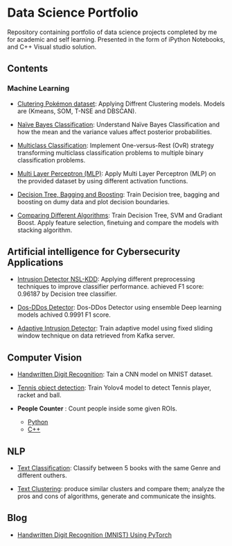 # Data Science Portfolio
Repository containing portfolio of data science projects completed by me for academic and self learning. Presented in the form of iPython Notebooks, and C++ Visual studio solution.

## Contents

### Machine Learning

- [Clutering Pokémon dataset](https://github.com/Eng-Abdelrahman-M/AI-and-Data-Science/blob/main/Machine%20learning/Clustering/Clutering_Pok%C3%A9mon_dataset.ipynb): Applying Diffrent Clustering models. Models are (Kmeans, SOM, T-NSE and DBSCAN).

- [Naïve Bayes Classification](https://github.com/Eng-Abdelrahman-M/AI-and-Data-Science/tree/main/Machine%20learning/Na%C3%AFve%20Bayes%20Classification): Understand Naïve Bayes Classification and how the mean and the variance values affect posterior probabilities.

- [Multiclass Classification](https://github.com/Eng-Abdelrahman-M/AI-and-Data-Science/tree/main/Machine%20learning/Multiclass%20Classification): Implement One-versus-Rest (OvR) strategy transforming multiclass classification problems to multiple binary classification problems.

- [Multi Layer Perceptron (MLP)](https://github.com/Eng-Abdelrahman-M/AI-and-Data-Science/tree/main/Machine%20learning/Multi%20Layer%20Perceptron%20(MLP)): Apply Multi Layer Perceptron (MLP) on the provided dataset by using different activation functions.

- [Decision Tree, Bagging and Boosting](https://github.com/Eng-Abdelrahman-M/AI-and-Data-Science/tree/main/Machine%20learning/Decision%20Tree%20%2B%20Bagging%20%2B%20Boosting): Train Decision tree, bagging and boosting on dumy data and plot decision boundaries. 

- [Comparing Different Algorithms](https://github.com/Eng-Abdelrahman-M/AI-and-Data-Science/tree/main/Machine%20learning/Comparing%20Different%20Algorithms): Train Decision Tree, SVM and Gradiant Boost. Apply feature selection, finetuing and compare the models with stacking algorithm. 

## Artificial intelligence for Cybersecurity Applications

- [Intrusion Detector NSL-KDD](https://github.com/Eng-Abdelrahman-M/AI-and-Data-Science/tree/main/Ai%20For%20Cyber%20Security/Intrusion%20Detector%20NSL-KDD): Applying different preprocessing techniques to improve classifier performance. achieved F1 score: 0.96187 by Decision tree classifier.

- [Dos-DDos Detector](https://github.com/Eng-Abdelrahman-M/AI-and-Data-Science/tree/main/Ai%20For%20Cyber%20Security/Dos-DDos%20Detector): Dos-DDos Detector using ensemble Deep learning models achived 0.9991 F1 score.

- [Adaptive Intrusion Detector](https://github.com/Eng-Abdelrahman-M/AI-and-Data-Science/tree/main/Ai%20For%20Cyber%20Security/Adaptive%20Intrusion%20Detector): Train adaptive model using fixed sliding window technique on data retrieved from Kafka server.

## Computer Vision

- [Handwritten Digit Recognition](https://github.com/Eng-Abdelrahman-M/Handwritten-Digit-Recognition): Tain a CNN model on MNIST dataset.

- [Tennis object detection](https://github.com/Eng-Abdelrahman-M/AI-and-Data-Science/tree/main/Computer%20vision/Tennis%20object%20detection): Train Yolov4 model to detect Tennis player, racket and ball. 

- __People Counter__ : Count people inside some given ROIs.
  - [Python](https://github.com/Eng-Abdelrahman-M/People-Counter)
  - [C++](https://github.com/Eng-Abdelrahman-M/People-Counter-Cpp)


## NLP 
- [Text Classification](https://github.com/Eng-Abdelrahman-M/AI-and-Data-Science/tree/main/NLP/Text%20Classification): Classify between 5 books with the same Genre and different outhers.

- [Text Clustering](https://github.com/Eng-Abdelrahman-M/AI-and-Data-Science/tree/main/NLP/Text%20Clustering): produce similar clusters and compare them; analyze the pros and cons of algorithms, generate and communicate the insights.

## Blog

- [Handwritten Digit Recognition (MNIST) Using PyTorch](https://blog.machinfy.com/handwritten-digit-recognition-mnist-using-pytorch/)
